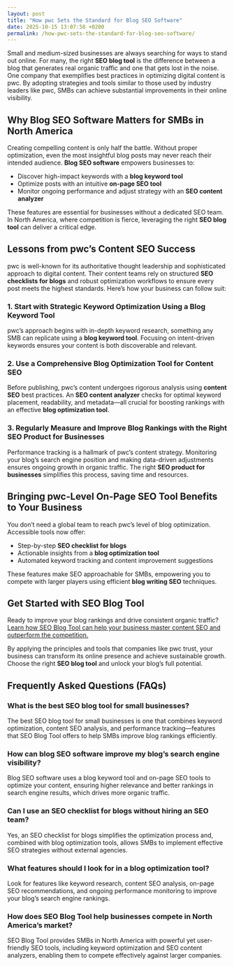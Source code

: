 ```yaml
---
layout: post
title: "How pwc Sets the Standard for Blog SEO Software"
date: 2025-10-15 13:07:58 +0200
permalink: /how-pwc-sets-the-standard-for-blog-seo-software/
---
```

Small and medium-sized businesses are always searching for ways to stand out online. For many, the right **SEO blog tool** is the difference between a blog that generates real organic traffic and one that gets lost in the noise. One company that exemplifies best practices in optimizing digital content is pwc. By adopting strategies and tools similar to those used by industry leaders like pwc, SMBs can achieve substantial improvements in their online visibility.

## Why Blog SEO Software Matters for SMBs in North America

Creating compelling content is only half the battle. Without proper optimization, even the most insightful blog posts may never reach their intended audience. **Blog SEO software** empowers businesses to:

- Discover high-impact keywords with a **blog keyword tool**
- Optimize posts with an intuitive **on-page SEO tool**
- Monitor ongoing performance and adjust strategy with an **SEO content analyzer**

These features are essential for businesses without a dedicated SEO team. In North America, where competition is fierce, leveraging the right **SEO blog tool** can deliver a critical edge.

## Lessons from pwc’s Content SEO Success

pwc is well-known for its authoritative thought leadership and sophisticated approach to digital content. Their content teams rely on structured **SEO checklists for blogs** and robust optimization workflows to ensure every post meets the highest standards. Here’s how your business can follow suit:

### 1. Start with Strategic Keyword Optimization Using a Blog Keyword Tool

pwc’s approach begins with in-depth keyword research, something any SMB can replicate using a **blog keyword tool**. Focusing on intent-driven keywords ensures your content is both discoverable and relevant.

### 2. Use a Comprehensive Blog Optimization Tool for Content SEO

Before publishing, pwc’s content undergoes rigorous analysis using **content SEO** best practices. An **SEO content analyzer** checks for optimal keyword placement, readability, and metadata—all crucial for boosting rankings with an effective **blog optimization tool**.

### 3. Regularly Measure and Improve Blog Rankings with the Right SEO Product for Businesses

Performance tracking is a hallmark of pwc’s content strategy. Monitoring your blog’s search engine position and making data-driven adjustments ensures ongoing growth in organic traffic. The right **SEO product for businesses** simplifies this process, saving time and resources.

## Bringing pwc-Level On-Page SEO Tool Benefits to Your Business

You don’t need a global team to reach pwc’s level of blog optimization. Accessible tools now offer:

- Step-by-step **SEO checklist for blogs**
- Actionable insights from a **blog optimization tool**
- Automated keyword tracking and content improvement suggestions

These features make SEO approachable for SMBs, empowering you to compete with larger players using efficient **blog writing SEO** techniques.

## Get Started with SEO Blog Tool

Ready to improve your blog rankings and drive consistent organic traffic? [Learn how SEO Blog Tool can help your business master content SEO and outperform the competition.](https://seoblogtool.com/)

By applying the principles and tools that companies like pwc trust, your business can transform its online presence and achieve sustainable growth. Choose the right **SEO blog tool** and unlock your blog’s full potential.

## Frequently Asked Questions (FAQs)

### What is the best SEO blog tool for small businesses?

The best SEO blog tool for small businesses is one that combines keyword optimization, content SEO analysis, and performance tracking—features that SEO Blog Tool offers to help SMBs improve blog rankings efficiently.

### How can blog SEO software improve my blog’s search engine visibility?

Blog SEO software uses a blog keyword tool and on-page SEO tools to optimize your content, ensuring higher relevance and better rankings in search engine results, which drives more organic traffic.

### Can I use an SEO checklist for blogs without hiring an SEO team?

Yes, an SEO checklist for blogs simplifies the optimization process and, combined with blog optimization tools, allows SMBs to implement effective SEO strategies without external agencies.

### What features should I look for in a blog optimization tool?

Look for features like keyword research, content SEO analysis, on-page SEO recommendations, and ongoing performance monitoring to improve your blog’s search engine rankings.

### How does SEO Blog Tool help businesses compete in North America’s market?

SEO Blog Tool provides SMBs in North America with powerful yet user-friendly SEO tools, including keyword optimization and SEO content analyzers, enabling them to compete effectively against larger companies.

<script type="application/ld+json">
{
  "@context": "https://schema.org",
  "@type": "BlogPosting",
  "headline": "How pwc Sets the Standard for Blog SEO Software",
  "description": "Explore how pwc's blog SEO strategies set industry standards and how small and medium-sized businesses can leverage SEO blog tools to improve their search engine visibility and organic traffic.",
  "author": {
    "@type": "Person",
    "name": "SEO Blog Tool"
  },
  "publisher": {
    "@type": "Organization",
    "name": "SEO Blog Tool"
  },
  "mainEntityOfPage": {
    "@type": "WebPage",
    "@id": "https://seoblogtool.com/blog/how-pwc-sets-the-standard-for-blog-seo-software"
  },
  "datePublished": "2024-06-01",
  "dateModified": "2024-06-01"
}
</script>

<script type="application/ld+json">
{
  "@context": "https://schema.org",
  "@type": "FAQPage",
  "mainEntity": [
    {
      "@type": "Question",
      "name": "What is the best SEO blog tool for small businesses?",
      "acceptedAnswer": {
        "@type": "Answer",
        "text": "The best SEO blog tool for small businesses is one that combines keyword optimization, content SEO analysis, and performance tracking—features that SEO Blog Tool offers to help SMBs improve blog rankings efficiently."
      }
    },
    {
      "@type": "Question",
      "name": "How can blog SEO software improve my blog’s search engine visibility?",
      "acceptedAnswer": {
        "@type": "Answer",
        "text": "Blog SEO software uses a blog keyword tool and on-page SEO tools to optimize your content, ensuring higher relevance and better rankings in search engine results, which drives more organic traffic."
      }
    },
    {
      "@type": "Question",
      "name": "Can I use an SEO checklist for blogs without hiring an SEO team?",
      "acceptedAnswer": {
        "@type": "Answer",
        "text": "Yes, an SEO checklist for blogs simplifies the optimization process and, combined with blog optimization tools, allows SMBs to implement effective SEO strategies without external agencies."
      }
    },
    {
      "@type": "Question",
      "name": "What features should I look for in a blog optimization tool?",
      "acceptedAnswer": {
        "@type": "Answer",
        "text": "Look for features like keyword research, content SEO analysis, on-page SEO recommendations, and ongoing performance monitoring to improve your blog’s search engine rankings."
      }
    },
    {
      "@type": "Question",
      "name": "How does SEO Blog Tool help businesses compete in North America’s market?",
      "acceptedAnswer": {
        "@type": "Answer",
        "text": "SEO Blog Tool provides SMBs in North America with powerful yet user-friendly SEO tools, including keyword optimization and SEO content analyzers, enabling them to compete effectively against larger companies."
      }
    }
  ]
}
</script>